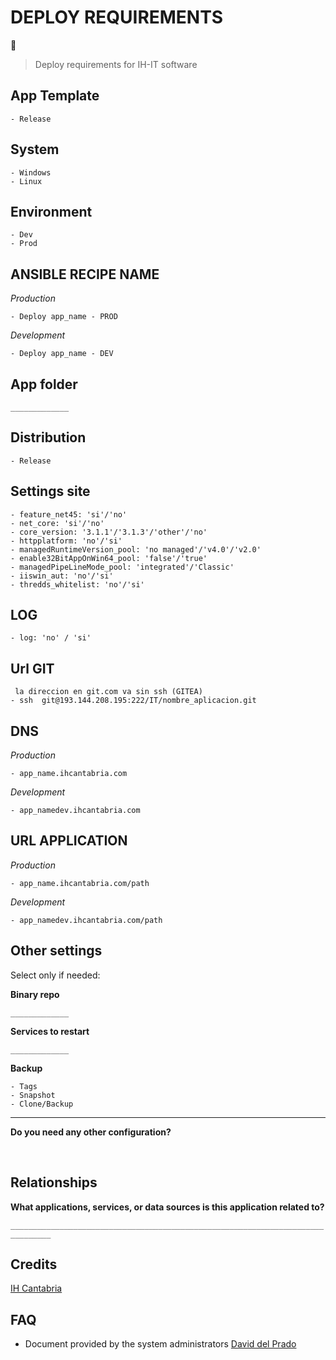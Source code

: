 # DEPLOY REQUIREMENTS

🚀
<br>

> Deploy requirements for IH-IT software
> <br>

## App Template

    - Release

## System

    - Windows
    - Linux

## Environment

    - Dev
    - Prod

## ANSIBLE RECIPE NAME

_Production_

    - Deploy app_name - PROD

_Development_

    - Deploy app_name - DEV

## App folder

`_____________`

## Distribution

    - Release

## Settings site

    - feature_net45: 'si'/'no'
    - net_core: 'si'/'no'
    - core_version: '3.1.1'/'3.1.3'/'other'/'no'
    - httpplatform: 'no'/'si'
    - managedRuntimeVersion_pool: 'no managed'/'v4.0'/'v2.0'
    - enable32BitAppOnWin64_pool: 'false'/'true'
    - managedPipeLineMode_pool: 'integrated'/'Classic'
    - iiswin_aut: 'no'/'si'
    - thredds_whitelist: 'no'/'si'

## LOG

    - log: 'no' / 'si'

## Url GIT

     la direccion en git.com va sin ssh (GITEA)
    - ssh  git@193.144.208.195:222/IT/nombre_aplicacion.git

## DNS

_Production_

    - app_name.ihcantabria.com

_Development_

    - app_namedev.ihcantabria.com

## URL APPLICATION

_Production_

    - app_name.ihcantabria.com/path

_Development_

    - app_namedev.ihcantabria.com/path

## Other settings

Select only if needed:

**Binary repo**

`_____________`

**Services to restart**

`_____________`

**Backup**

    - Tags
    - Snapshot
    - Clone/Backup

---

**Do you need any other configuration?**


<br>

## Relationships

**What applications, services, or data sources is this application related to?**

`_______________________________________________________________________________`

## Credits

[IH Cantabria](https://github.com/IHCantabria)

## FAQ

- Document provided by the system administrators [David del Prado](https://ihcantabria.com/directorio-personal/david-del-prado-secadas/)
